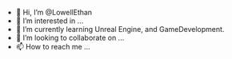 - 👋 Hi, I’m @LowellEthan
- 👀 I’m interested in ...
- 🌱 I’m currently learning Unreal Engine, and GameDevelopment.
- 💞️ I’m looking to collaborate on ...
- 📫 How to reach me ...

<!---
LowellEthan/LowellEthan is a ✨ special ✨ repository because its `README.md` (this file) appears on your GitHub profile.
You can click the Preview link to take a look at your changes.
--->
